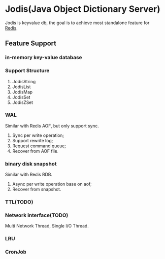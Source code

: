 # Jodis(Java Object Dictionary Server)
Jodis is keyvalue db, the goal is to achieve most standalone feature for [Redis](https://github.com/redis-io/redis).

## Feature Support
### in-memory key-value database

### Support Structure
1. JodisString
2. JodisList
3. JodisMap
4. JodisSet
5. JodisZSet

### WAL
Similar with Redis AOF, but only support sync.
1. Sync per write operation;
2. Support rewrite log;
3. Request command queue;
4. Recover from AOF file.

### binary disk snapshot
Similar with Redis RDB.
1. Async per write operation base on aof;
2. Recover from snapshot.
### TTL(TODO)

### Network interface(TODO)
Multi Network Thread, Single I/O Thread.

### LRU

### CronJob

